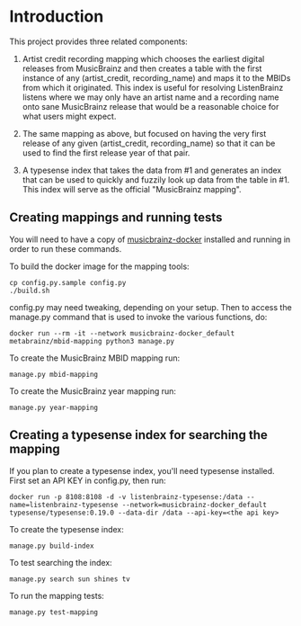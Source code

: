 Introduction
============

This project provides three related components:

1. Artist credit recording mapping which chooses the earliest digital releases from MusicBrainz and then creates
a table with the first instance of any (artist_credit, recording_name) and maps it to the MBIDs from which it
originated. This index is useful for resolving ListenBrainz listens where we may only have an artist name and
a recording name onto sane MusicBrainz release that would be a reasonable choice for what users might expect.

2. The same mapping as above, but focused on having the very first release of any given (artist_credit, recording_name)
so that it can be used to find the first release year of that pair.

3. A typesense index that takes the data from #1 and generates an index that can be used to quickly and fuzzily
look up data from the table in #1. This index will serve as the official "MusicBrainz mapping".

Creating mappings and running tests
-----------------------------------

You will need to have a copy of [musicbrainz-docker](https://github.com/metabrainz/musicbrainz-docker)
installed and running in order to run these commands.


To build the docker image for the mapping tools:

```
cp config.py.sample config.py
./build.sh
```

config.py may need tweaking, depending on your setup. Then to access the manage.py command that is used to
invoke the various functions, do:

```docker run --rm -it --network musicbrainz-docker_default metabrainz/mbid-mapping python3 manage.py```

To create the MusicBrainz MBID mapping run:

```manage.py mbid-mapping```

To create the MusicBrainz year mapping run:

```manage.py year-mapping```


Creating a typesense index for searching the mapping
----------------------------------------------------

If you plan to create a typesense index, you'll need typesense installed. First set an API KEY in config.py,
then run:

```
docker run -p 8108:8108 -d -v listenbrainz-typesense:/data --name=listenbrainz-typesense --network=musicbrainz-docker_default typesense/typesense:0.19.0 --data-dir /data --api-key=<the api key>
```

To create the typesense index:

```manage.py build-index```

To test searching the index:

```manage.py search sun shines tv```

To run the mapping tests:

```manage.py test-mapping```
